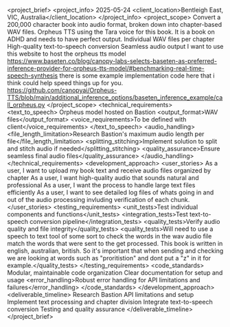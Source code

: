 <?xml version="1.0" encoding="UTF-8"?>
<project_brief>
    <project_info>
        <title>Book to Audio Conversion - MVP</title>
        <date>2025-05-24</date>
        <client_location>Bentleigh East, VIC, Australia</client_location>
    </project_info>
    <project_scope>
        <description>Convert a 200,000 character book into audio format, broken down into chapter-based WAV files. Orpheus TTS using the Tara voice for this book. It is a book on ADHD and needs to have perfect output.</description>
        <deliverables>
            <item>Individual WAV files per chapter</item>
            <item>High-quality text-to-speech conversion</item>
            <item>Seamless audio output</item>
        </deliverables>
        <research>
            <item>I want to use this website to host the orpheus tts model https://www.baseten.co/blog/canopy-labs-selects-baseten-as-preferred-inference-provider-for-orpheus-tts-model/#benchmarking-real-time-speech-synthesis
            </item> 
            <item>there is some example implementation code here that i think could help speed things up for you. https://github.com/canopyai/Orpheus-TTS/blob/main/additional_inference_options/baseten_inference_example/call_orpheus.py
            </item>
        </research>
    </project_scope>
    <technical_requirements>
        <text_to_speech>
            <model>Orpheus model hosted on Bastion</model>
            <output_format>WAV files</output_format>
            <voice_requirements>To be defined with client</voice_requirements>
        </text_to_speech>
        <audio_handling>
            <file_length_limitation>Research Bastion's maximum audio length per file</file_length_limitation>
            <splitting_stitching>Implement solution to split and stitch audio if needed</splitting_stitching>
            <quality_assurance>Ensure seamless final audio files</quality_assurance>
        </audio_handling>
    </technical_requirements>
    <development_approach>
        <user_stories>
            <story>As a user, I want to upload my book text and receive audio files organized by chapter</story>
            <story>As a user, I want high-quality audio that sounds natural and professional</story>
            <story>As a user, I want the process to handle large text files efficiently</story>
            <story>As a user, I want to see detailed log files of whats going in and out of the audio processing invluding verification of each chunk.</story>
        </user_stories>
        <testing_requirements>
            <unit_tests>Test individual components and functions</unit_tests>
            <integration_tests>Test text-to-speech conversion pipeline</integration_tests>
            <quality_tests>Verify audio quality and file integrity</quality_tests>
            <quality_tests>Will need to use a speech to text tool of some sort to check the words in the wav audio file match the words that were sent to the get processed. This book is written in english, australian, british. So it's important that when sending and checking we are looking at words such as "proritistion" and dont put a "z" in it for example.</quality_tests>
        </testing_requirements>
        <code_standards>
            <structure>Modular, maintainable code organization</structure>
            <documentation>Clear documentation for setup and usage</documentation>
            <error_handling>Robust error handling for API limitations and failures</error_handling>
        </code_standards>
    </development_approach>
    <deliverable_timeline>
        <phase1>Research Bastion API limitations and setup</phase1>
        <phase2>Implement text processing and chapter division</phase2>
        <phase3>Integrate text-to-speech conversion</phase3>
        <phase4>Testing and quality assurance</phase4>
    </deliverable_timeline>
</project_brief>